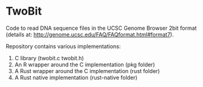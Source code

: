 TwoBit
=======

Code to read DNA sequence files in the UCSC Genome Browser 2bit format (details at: http://genome.ucsc.edu/FAQ/FAQformat.html#format7).

Repository contains various implementations:
1. C library (twobit.c twobit.h)
2. An R wrapper around the C implementation (pkg folder)
3. A Rust wrapper around the C implementation (rust folder)
4. A Rust native implementation (rust-native folder)

